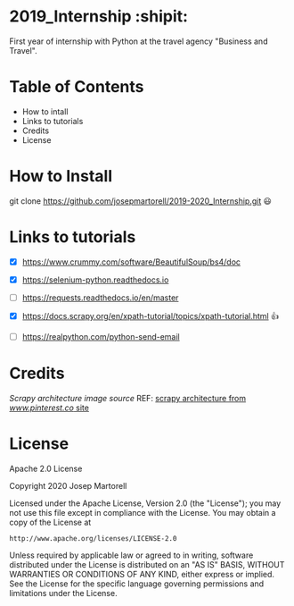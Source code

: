 # 2019_Internship :shipit:
First year of internship with Python at the travel agency "Business and Travel".


# Table of Contents

- How to intall
- Links to tutorials
- Credits
- License


# How to Install

git clone https://github.com/josepmartorell/2019-2020_Internship.git :smiley:

 
# Links to tutorials

- [x] https://www.crummy.com/software/BeautifulSoup/bs4/doc
- [x] https://selenium-python.readthedocs.io
- [ ] https://requests.readthedocs.io/en/master
- [x] https://docs.scrapy.org/en/xpath-tutorial/topics/xpath-tutorial.html :+1:
- [ ] https://realpython.com/python-send-email


# Credits

*Scrapy architecture image source* REF: [scrapy architecture from *www.pinterest.co* site](https://www.google.com/url?sa=i&rct=j&q=&esrc=s&source=images&cd=&cad=rja&uact=8&ved=0ahUKEwjatpCi1aPlAhUTilwKHZWMCbcQMwiGASgiMCI&url=https%3A%2F%2Fwww.pinterest.co.uk%2Famp%2Fpin%2F112590059407856919%2F&psig=AOvVaw3CwLR9YyCns442oUggMRSP&ust=1571414484262626&ictx=3&uact=3)


# License

Apache 2.0 License

Copyright 2020 Josep Martorell

Licensed under the Apache License, Version 2.0 (the "License");
you may not use this file except in compliance with the License.
You may obtain a copy of the License at

    http://www.apache.org/licenses/LICENSE-2.0

Unless required by applicable law or agreed to in writing, software
distributed under the License is distributed on an "AS IS" BASIS,
WITHOUT WARRANTIES OR CONDITIONS OF ANY KIND, either express or implied.
See the License for the specific language governing permissions and
limitations under the License.
